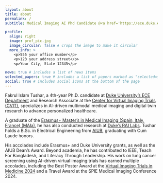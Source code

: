 ```yaml
---
layout: about
title: about
permalink: /
subtitle: Medical Imaging AI Phd Candidate @<a href='https://ece.duke.edu/'>Duke-ECE,CVIT</a>. Address. Contacts. Motto. Etc.

profile:
  align: right
  image: prof_pic.jpg
  image_circular: false # crops the image to make it circular
  more_info: >
    <p>555 your office number</p>
    <p>123 your address street</p>
    <p>Your City, State 12345</p>

news: true # includes a list of news items
selected_papers: true # includes a list of papers marked as "selected={true}"
social: true # includes social icons at the bottom of the page
---
```

Fakrul Islam Tushar, a 4th-year Ph.D. candidate at [Duke University’s ECE Department](https://ece.duke.edu/) and Research Associate at the [Center for Virtual Imaging Trials (CVIT)](https://cvit.duke.edu/), specializes in AI-driven multimodal medical imaging and digital twin research to advance personalized healthcare. 

A graduate of the [Erasmus+ Master’s in Medical Imaging (Spain, Italy, France) (MAIa)](https://maiamaster.udg.edu/), he has also conducted research at [Duke’s RAI Labs](https://rai.labs.duke.edu/). Tushar holds a B.Sc. in Electrical Engineering from [AIUB](https://www.aiub.edu/), graduating with Cum Laude honors. 

His accolades include Erasmus+ and Duke University grants, as well as the AIUB Dean’s Award. Beyond academia, he has contributed to IEEE, Teach For Bangladesh, and Literacy Through Leadership. His work on lung cancer screening using AI-driven virtual imaging trials has earned multiple accolades, including the Best Poster Award at the [Virtual Imaging Trials in Medicine 2024](https://vitm.io/) and a Travel Award at the SPIE Medical Imaging Conference 2024.


